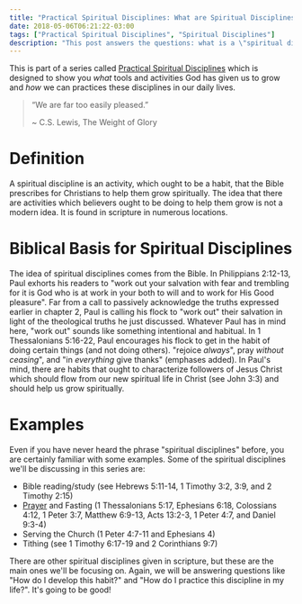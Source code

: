 ```yaml
---
title: "Practical Spiritual Disciplines: What are Spiritual Disciplines?"
date: 2018-05-06T06:21:22-03:00
tags: ["Practical Spiritual Disciplines", "Spiritual Disciplines"]
description: "This post answers the questions: what is a \"spiritual discipline\" what spiritual disciplines are presented in the Bible?"
---
```


This is part of a series called [Practical Spiritual Disciplines](../practical-spiritual-disciplines-why) which is designed to show you *what* tools and activities God has given us to grow and *how* we can practices these disciplines in our daily lives. 

> “We are far too easily pleased.” 
> 
> ~ C.S. Lewis, The Weight of Glory

# Definition

A spiritual discipline is an activity, which ought to be a habit, that the Bible prescribes for Christians to help them grow spiritually. The idea that there are activities which believers ought to be doing to help them grow is not a modern idea. It is found in scripture in numerous locations.

# Biblical Basis for Spiritual Disciplines

The idea of spiritual disciplines comes from the Bible. In Philippians 2:12-13, Paul exhorts his readers to "work out your salvation with fear and trembling for it is God who is at work in your both to will and to work for His Good pleasure". Far from a call to passively acknowledge the truths expressed earlier in chapter 2, Paul is calling his flock to "work out" their salvation in light of the theological truths he just discussed. Whatever Paul has in mind here, "work out" sounds like something intentional and habitual. In 1 Thessalonians 5:16-22, Paul encourages his flock to get in the habit of doing certain things (and not doing others). "rejoice *always*", pray *without ceasing*", and "in *everything* give thanks" (emphases added). In Paul's mind, there are habits that ought to characterize followers of Jesus Christ which should flow from our new spiritual life in Christ (see John 3:3) and should help us grow spiritually.

# Examples

Even if you have never heard the phrase "spiritual disciplines" before, you are certainly familiar with some examples. Some of the spiritual disciplines we'll be discussing in this series are:

- Bible reading/study (see Hebrews 5:11-14, 1 Timothy 3:2, 3:9, and 2 Timothy 2:15)
- [Prayer](../practical-spiritual-disciplines-prayer) and Fasting (1 Thessalonians 5:17, Ephesians 6:18, Colossians 4:12, 1 Peter 3:7, Matthew 6:9-13, Acts 13:2-3, 1 Peter 4:7, and Daniel 9:3-4)
- Serving the Church (1 Peter 4:7-11 and Ephesians 4)
- Tithing (see 1 Timothy 6:17-19 and 2 Corinthians 9:7)

There are other spiritual disciplines given in scripture, but these are the main ones we'll be focusing on. Again, we will be answering questions like "How do I develop this habit?" and "How do I practice this discipline in my life?". It's going to be good!
